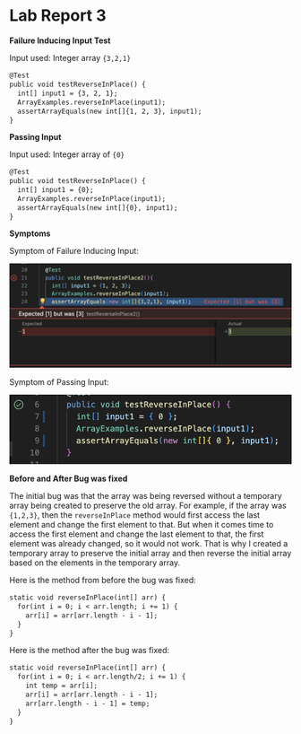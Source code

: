 # Lab Report 3

**Failure Inducing Input Test**

Input used: Integer array `{3,2,1}`

```
@Test 
public void testReverseInPlace() {
  int[] input1 = {3, 2, 1};
  ArrayExamples.reverseInPlace(input1);
  assertArrayEquals(new int[]{1, 2, 3}, input1);
}
```
**Passing Input**

Input used: Integer array of `{0}`

```
@Test 
public void testReverseInPlace() {
  int[] input1 = {0};
  ArrayExamples.reverseInPlace(input1);
  assertArrayEquals(new int[]{0}, input1);
}
```
**Symptoms**

Symptom of Failure Inducing Input:

![alt_text](FailedTest.png)

Symptom of Passing Input:

![alt_text](PassedTest.png)

**Before and After Bug was fixed**

The initial bug was that the array was being reversed without a temporary array being created to preserve the old array. For example, if the array was `{1,2,3}`, then the `reverseInPlace` method would first access the last element and change the first element to that. But when it comes time to access the first element and change the last element to that, the first element was already changed, so it would not work. That is why I created a temporary array to preserve the initial array and then reverse the initial array based on the elements in the temporary array.

Here is the method from before the bug was fixed:

```
static void reverseInPlace(int[] arr) {
  for(int i = 0; i < arr.length; i += 1) {
    arr[i] = arr[arr.length - i - 1];
  }
}
```

Here is the method after the bug was fixed:
```
static void reverseInPlace(int[] arr) {
  for(int i = 0; i < arr.length/2; i += 1) {
    int temp = arr[i];
    arr[i] = arr[arr.length - i - 1];
    arr[arr.length - i - 1] = temp;
  }
}

